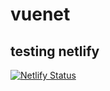 # vuenet
testing netlify
----

[![Netlify Status](https://api.netlify.com/api/v1/badges/9071074c-a0dd-49fa-a2ea-80750ca6973c/deploy-status)](https://app.netlify.com/sites/dvdrtrgn/deploys)
